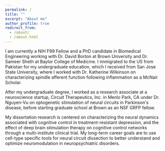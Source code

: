 ```yaml
---
permalink: /
title: ""
excerpt: "About me"
author_profile: true
redirect_from: 
  - /about/
  - /about.html
---
```


I am currently a NIH F99 Fellow and a PhD candidate in Biomedical Engineering working with Dr. David Borton at Brown University and Dr. Sameer Sheth at Baylor College of Medicine. I immigrated to the US from Pakistan for my undergraduate education, which I received from San Jose State University, where I worked with Dr. Katherine Wilkinson on characterizing spindle afferent function following inflammation as a McNair Scholar. 

After my undergraduate degree, I worked as a research associate at a neuroscience startup, Circuit Therapeutics, Inc. in Menlo Park, CA under Dr. Nguyen-Vu on optogenetic stimulation of neural circuits in Parkinson's disease, before starting graduate school at Brown as an NSF GRFP fellow. 

My dissertation research is centered on characterizing the neural dynamics associated with cognitive control in treatment-resistant depression, and the effect of deep brain stimulation therapy on cognitive control networks through a multi-institute clinical trial. My long-term career goals are to use cell-type specific tools for neural circuit dissection to better understand and optimize neuromodulation in neuropsychiatric disorders. 




